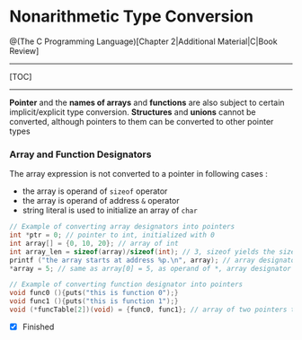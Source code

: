 # Nonarithmetic Type Conversion

@(The C Programming Language)[Chapter 2|Additional Material|C|Book Review]

--------------------------------------------------

[TOC]

--------------------------------------------------

**Pointer** and the **names of arrays** and **functions** are also subject to certain implicit/explicit type conversion. **Structures** and **unions** cannot be converted, although pointers to them can be converted to other pointer types

### Array and Function Designators
The array expression is not converted to a pointer in following cases :
- the array is operand of `sizeof` operator
- the array is operand of address `&` operator
- string literal is used to initialize an array of `char`

``` cpp
// Example of converting array designators into pointers
int *ptr = 0; // pointer to int, initialized with 0
int array[] = {0, 10, 20}; // array of int
int array_len = sizeof(array)/sizeof(int); // 3, sizeof yields the size of the whole array, not the pointer
printf ("the array starts at address %p.\n", array); // array designator is converted to pointer
*array = 5; // same as array[0] = 5, as operand of *, array designator is converted to pointer
```

``` cpp
// Example of converting function designator into pointers
void func0 (){puts("this is function 0");}
void func1 (){puts("this is function 1");}
void (*funcTable[2])(void) = {func0, func1}; // array of two pointers to functions returning void

```


- [x] Finished